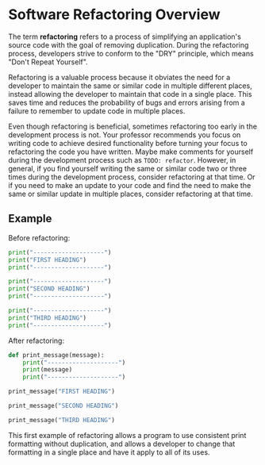# Software Refactoring Overview

The term **refactoring** refers to a process of simplifying an application's source code with the goal of removing duplication. During the refactoring process, developers strive to conform to the "DRY" principle, which means "Don't Repeat Yourself".

Refactoring is a valuable process because it obviates the need for a developer to maintain the same or similar code in multiple different places, instead allowing the developer to maintain that code in a single place. This saves time and reduces the probability of bugs and errors arising from a failure to remember to update code in multiple places.

Even though refactoring is beneficial, sometimes refactoring too early in the development process is not. Your professor recommends you focus on writing code to achieve desired functionality before turning your focus to refactoring the code you have written. Maybe make comments for yourself during the development process such as `TODO: refactor`. However, in general, if you find yourself writing the same or similar code two or three times during the development process, consider refactoring at that time. Or if you need to make an update to your code and find the need to make the same or similar update in multiple places, consider refactoring at that time.

## Example

Before refactoring:

```python
print("--------------------")
print("FIRST HEADING")
print("--------------------")

print("--------------------")
print("SECOND HEADING")
print("--------------------")

print("--------------------")
print("THIRD HEADING")
print("--------------------")
```

After refactoring:

```python
def print_message(message):
    print("--------------------")
    print(message)
    print("--------------------")

print_message("FIRST HEADING")

print_message("SECOND HEADING")

print_message("THIRD HEADING")
```

This first example of refactoring allows a program to use consistent print formatting without duplication, and allows a developer to change that formatting in a single place and have it apply to all of its uses.
